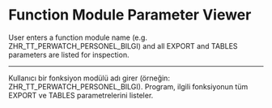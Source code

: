 # Function Module Parameter Viewer
User enters a function module name (e.g. ZHR_TT_PERWATCH_PERSONEL_BILGI) and all EXPORT and TABLES parameters are listed for inspection.

-----------------------------------------------------------------------------------------------------------------------------------------------------
Kullanıcı bir fonksiyon modülü adı girer (örneğin: ZHR_TT_PERWATCH_PERSONEL_BILGI).
Program, ilgili fonksiyonun tüm EXPORT ve TABLES parametrelerini listeler.

